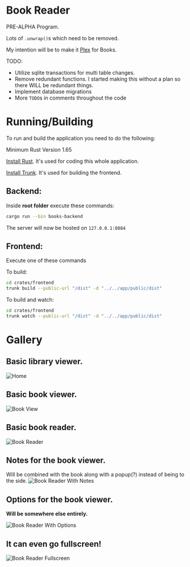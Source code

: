 # Book Reader

PRE-ALPHA Program.

Lots of `.unwrap()`s which need to be removed.

My intention will be to make it [Plex](https://plex.tv) for Books.

TODO:
 - Utilize sqlite transactions for multi table changes.
 - Remove redundant functions. I started making this without a plan so there WILL be redundant things.
 - Implement database migrations
 - More `TODO`s in comments throughout the code


# Running/Building

To run and build the application you need to do the following:

Minimum Rust Version 1.65

[Install Rust](https://www.rust-lang.org/). It's used for coding this whole application.

[Install Trunk](https://trunkrs.dev/#install). It's used for building the frontend.


## Backend:
Inside **root folder** execute these commands:
```bash
cargo run --bin books-backend
```

The server will now be hosted on `127.0.0.1:8084`

## Frontend:
Execute one of these commands

To build:
```bash
cd crates/frontend
trunk build --public-url "/dist" -d "../../app/public/dist"
```

To build and watch:
```bash
cd crates/frontend
trunk watch --public-url "/dist" -d "../../app/public/dist"
```



# Gallery


## Basic library viewer.

![Home](https://i.thick.at/SelfDispleasedNewt513.jpeg)


## Basic book viewer.

![Book View](https://i.thick.at/UnrousedCuran345.png)


## Basic book reader.

![Book Reader](https://i.thick.at/UnreckonableSparrow115.png)


## Notes for the book viewer.

Will be combined with the book along with a popup(?) instead of being to the side.
![Book Reader With Notes](https://i.thick.at/BrannierShay152.png)


## Options for the book viewer.

**Will be somewhere else entirely.**

![Book Reader With Options](https://i.thick.at/AdmissiveFlyingSquirrel582.png)


## It can even go fullscreen!

![Book Reader Fullscreen](https://i.thick.at/WayfarerHastingsPursuivant867.png)